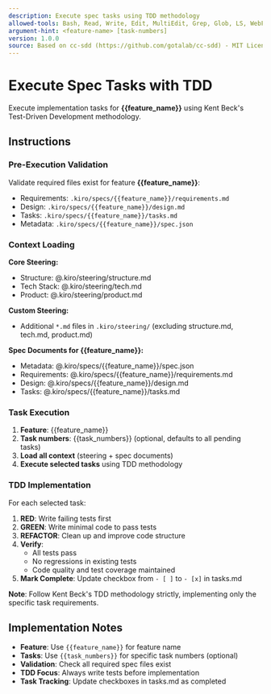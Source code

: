 ```yaml
---
description: Execute spec tasks using TDD methodology
allowed-tools: Bash, Read, Write, Edit, MultiEdit, Grep, Glob, LS, WebFetch, WebSearch
argument-hint: <feature-name> [task-numbers]
version: 1.0.0
source: Based on cc-sdd (https://github.com/gotalab/cc-sdd) - MIT License
---
```


# Execute Spec Tasks with TDD

Execute implementation tasks for **{{feature_name}}** using Kent Beck's Test-Driven Development methodology.

## Instructions

### Pre-Execution Validation
Validate required files exist for feature **{{feature_name}}**:
- Requirements: `.kiro/specs/{{feature_name}}/requirements.md`
- Design: `.kiro/specs/{{feature_name}}/design.md`  
- Tasks: `.kiro/specs/{{feature_name}}/tasks.md`
- Metadata: `.kiro/specs/{{feature_name}}/spec.json`

### Context Loading

**Core Steering:**
- Structure: @.kiro/steering/structure.md
- Tech Stack: @.kiro/steering/tech.md  
- Product: @.kiro/steering/product.md

**Custom Steering:**
- Additional `*.md` files in `.kiro/steering/` (excluding structure.md, tech.md, product.md)

**Spec Documents for {{feature_name}}:**
- Metadata: @.kiro/specs/{{feature_name}}/spec.json
- Requirements: @.kiro/specs/{{feature_name}}/requirements.md
- Design: @.kiro/specs/{{feature_name}}/design.md
- Tasks: @.kiro/specs/{{feature_name}}/tasks.md

### Task Execution
1. **Feature**: {{feature_name}}  
2. **Task numbers**: {{task_numbers}} (optional, defaults to all pending tasks)
3. **Load all context** (steering + spec documents)
4. **Execute selected tasks** using TDD methodology

### TDD Implementation
For each selected task:

1. **RED**: Write failing tests first
2. **GREEN**: Write minimal code to pass tests  
3. **REFACTOR**: Clean up and improve code structure
4. **Verify**: 
   - All tests pass
   - No regressions in existing tests
   - Code quality and test coverage maintained
5. **Mark Complete**: Update checkbox from `- [ ]` to `- [x]` in tasks.md

**Note**: Follow Kent Beck's TDD methodology strictly, implementing only the specific task requirements.

## Implementation Notes

- **Feature**: Use `{{feature_name}}` for feature name
- **Tasks**: Use `{{task_numbers}}` for specific task numbers (optional)
- **Validation**: Check all required spec files exist
- **TDD Focus**: Always write tests before implementation
- **Task Tracking**: Update checkboxes in tasks.md as completed
